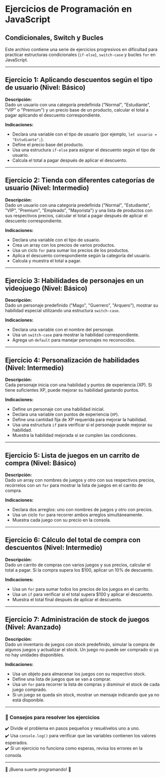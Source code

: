 # Ejercicios de Programación en JavaScript  
## Condicionales, Switch y Bucles  

Este archivo contiene una serie de ejercicios progresivos en dificultad para practicar estructuras condicionales (`if-else`), `switch-case` y bucles `for` en JavaScript.

---

## **Ejercicio 1: Aplicando descuentos según el tipo de usuario** (Nivel: **Básico**)  
**Descripción:**  
Dado un usuario con una categoría predefinida ("Normal", "Estudiante", "VIP" o "Premium") y un precio base de un producto, calcular el total a pagar aplicando el descuento correspondiente.  

**Indicaciones:**  
- Declara una variable con el tipo de usuario (por ejemplo, `let usuario = "Estudiante";`).  
- Define el precio base del producto.  
- Usa una estructura `if-else` para asignar el descuento según el tipo de usuario.  
- Calcula el total a pagar después de aplicar el descuento.  

---

## **Ejercicio 2: Tienda con diferentes categorías de usuario** (Nivel: **Intermedio**)  
**Descripción:**  
Dado un usuario con una categoría predefinida ("Normal", "Estudiante", "VIP", "Premium", "Empleado", "Mayorista") y una lista de productos con sus respectivos precios, calcular el total a pagar después de aplicar el descuento correspondiente.  

**Indicaciones:**  
- Declara una variable con el tipo de usuario.  
- Crea un array con los precios de varios productos.  
- Usa un ciclo `for` para sumar los precios de los productos.  
- Aplica el descuento correspondiente según la categoría del usuario.  
- Calcula y muestra el total a pagar.  

---

## **Ejercicio 3: Habilidades de personajes en un videojuego** (Nivel: **Básico**)  
**Descripción:**  
Dado un personaje predefinido ("Mago", "Guerrero", "Arquero"), mostrar su habilidad especial utilizando una estructura `switch-case`.  

**Indicaciones:**  
- Declara una variable con el nombre del personaje.  
- Usa un `switch-case` para mostrar la habilidad correspondiente.  
- Agrega un `default` para manejar personajes no reconocidos.  

---

## **Ejercicio 4: Personalización de habilidades** (Nivel: **Intermedio**)  
**Descripción:**  
Cada personaje inicia con una habilidad y puntos de experiencia (XP). Si tiene suficientes XP, puede mejorar su habilidad gastando puntos.  

**Indicaciones:**  
- Define un personaje con una habilidad inicial.  
- Declara una variable con puntos de experiencia (`XP`).  
- Define una cantidad fija de XP requerida para mejorar la habilidad.  
- Usa una estructura `if` para verificar si el personaje puede mejorar su habilidad.  
- Muestra la habilidad mejorada si se cumplen las condiciones.  

---

## **Ejercicio 5: Lista de juegos en un carrito de compra** (Nivel: **Básico**)  
**Descripción:**  
Dado un array con nombres de juegos y otro con sus respectivos precios, recórrelos con un `for` para mostrar la lista de juegos en el carrito de compra.  

**Indicaciones:**  
- Declara dos arreglos: uno con nombres de juegos y otro con precios.  
- Usa un ciclo `for` para recorrer ambos arreglos simultáneamente.  
- Muestra cada juego con su precio en la consola.  

---

## **Ejercicio 6: Cálculo del total de compra con descuentos** (Nivel: **Intermedio**)  
**Descripción:**  
Dado un carrito de compras con varios juegos y sus precios, calcular el total a pagar. Si la compra supera los $100, aplicar un 10% de descuento.  

**Indicaciones:**  
- Usa un `for` para sumar todos los precios de los juegos en el carrito.  
- Usa un `if` para verificar si el total supera $100 y aplicar el descuento.  
- Muestra el total final después de aplicar el descuento.  

---

## **Ejercicio 7: Administración de stock de juegos** (Nivel: **Avanzado**)  
**Descripción:**  
Dado un inventario de juegos con stock predefinido, simular la compra de algunos juegos y actualizar el stock. Un juego no puede ser comprado si ya no hay unidades disponibles.  

**Indicaciones:**  
- Usa un objeto para almacenar los juegos con su respectivo stock.  
- Define una lista de juegos que se van a comprar.  
- Usa un `for` para recorrer la lista de compras y disminuir el stock de cada juego comprado.  
- Si un juego se queda sin stock, mostrar un mensaje indicando que ya no está disponible.  

---

### 🎯 **Consejos para resolver los ejercicios**   
✔️ Divide el problema en pasos pequeños y resuélvelos uno a uno.  
✔️ Usa `console.log()` para verificar que las variables contienen los valores esperados.  
✔️ Si un ejercicio no funciona como esperas, revisa los errores en la consola. 

---

🌟 ¡Buena suerte programando! 🚀  


